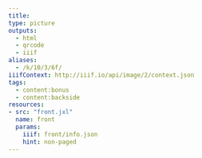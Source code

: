 ```yaml
---
title:
type: picture
outputs:
  - html
  - qrcode
  - iiif
aliases:
  - /k/10/3/6f/
iiifContext: http://iiif.io/api/image/2/context.json
tags:
  - content:bonus
  - content:backside
resources:
- src: "front.jxl"
  name: front
  params:
    iiif: front/info.json
    hint: non-paged
---
```

